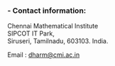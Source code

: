 ### - Contact information:

Chennai Mathematical Institute  
SIPCOT IT Park,  
Siruseri, Tamilnadu, 603103. India.

Email : dharm@cmi.ac.in 
